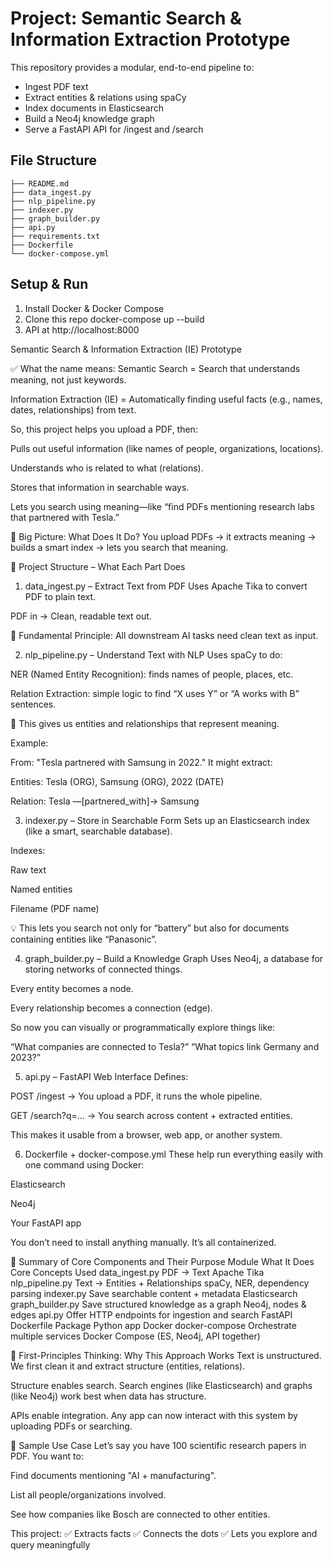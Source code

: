 # Project: Semantic Search & Information Extraction Prototype

This repository provides a modular, end-to-end pipeline to:
- Ingest PDF text
- Extract entities & relations using spaCy
- Index documents in Elasticsearch
- Build a Neo4j knowledge graph
- Serve a FastAPI API for /ingest and /search

## File Structure
```
├── README.md
├── data_ingest.py
├── nlp_pipeline.py
├── indexer.py
├── graph_builder.py
├── api.py
├── requirements.txt
├── Dockerfile
└── docker-compose.yml
```

## Setup & Run
1. Install Docker & Docker Compose
2. Clone this repo
docker-compose up --build
3. API at http://localhost:8000



Semantic Search & Information Extraction (IE) Prototype

✅ What the name means:
Semantic Search = Search that understands meaning, not just keywords.

Information Extraction (IE) = Automatically finding useful facts (e.g., names, dates, relationships) from text.

So, this project helps you upload a PDF, then:

Pulls out useful information (like names of people, organizations, locations).

Understands who is related to what (relations).

Stores that information in searchable ways.

Lets you search using meaning—like “find PDFs mentioning research labs that partnered with Tesla.”

🧠 Big Picture: What Does It Do?
You upload PDFs → it extracts meaning → builds a smart index → lets you search that meaning.

📁 Project Structure – What Each Part Does
1. data_ingest.py – Extract Text from PDF
Uses Apache Tika to convert PDF to plain text.

PDF in → Clean, readable text out.

🧱 Fundamental Principle: All downstream AI tasks need clean text as input.

2. nlp_pipeline.py – Understand Text with NLP
Uses spaCy to do:

NER (Named Entity Recognition): finds names of people, places, etc.

Relation Extraction: simple logic to find “X uses Y” or “A works with B” sentences.

📌 This gives us entities and relationships that represent meaning.

Example:

From: "Tesla partnered with Samsung in 2022."
It might extract:

Entities: Tesla (ORG), Samsung (ORG), 2022 (DATE)

Relation: Tesla —[partnered_with]→ Samsung

3. indexer.py – Store in Searchable Form
Sets up an Elasticsearch index (like a smart, searchable database).

Indexes:

Raw text

Named entities

Filename (PDF name)

💡 This lets you search not only for “battery” but also for documents containing entities like “Panasonic”.

4. graph_builder.py – Build a Knowledge Graph
Uses Neo4j, a database for storing networks of connected things.

Every entity becomes a node.

Every relationship becomes a connection (edge).

So now you can visually or programmatically explore things like:

“What companies are connected to Tesla?”
“What topics link Germany and 2023?”

5. api.py – FastAPI Web Interface
Defines:

POST /ingest → You upload a PDF, it runs the whole pipeline.

GET /search?q=... → You search across content + extracted entities.

This makes it usable from a browser, web app, or another system.

6. Dockerfile + docker-compose.yml
These help run everything easily with one command using Docker:

Elasticsearch

Neo4j

Your FastAPI app

You don’t need to install anything manually. It’s all containerized.

🧩 Summary of Core Components and Their Purpose
Module	What It Does	Core Concepts Used
data_ingest.py	PDF → Text	Apache Tika
nlp_pipeline.py	Text → Entities + Relationships	spaCy, NER, dependency parsing
indexer.py	Save searchable content + metadata	Elasticsearch
graph_builder.py	Save structured knowledge as a graph	Neo4j, nodes & edges
api.py	Offer HTTP endpoints for ingestion and search	FastAPI
Dockerfile	Package Python app	Docker
docker-compose	Orchestrate multiple services	Docker Compose (ES, Neo4j, API together)

🧠 First-Principles Thinking: Why This Approach Works
Text is unstructured. We first clean it and extract structure (entities, relations).

Structure enables search. Search engines (like Elasticsearch) and graphs (like Neo4j) work best when data has structure.

APIs enable integration. Any app can now interact with this system by uploading PDFs or searching.

🧪 Sample Use Case
Let’s say you have 100 scientific research papers in PDF. You want to:

Find documents mentioning "AI + manufacturing".

List all people/organizations involved.

See how companies like Bosch are connected to other entities.

This project: ✅ Extracts facts
✅ Connects the dots
✅ Lets you explore and query meaningfully

